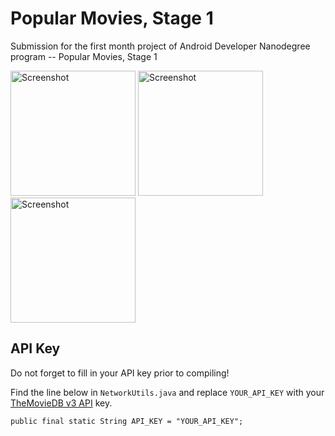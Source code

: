# Popular Movies, Stage 1
Submission for the first month project of Android Developer Nanodegree program -- Popular Movies, Stage 1

<img src="http://zmo.io/udacity/pms1.jpg" alt="Screenshot" width="200"> <img src="http://zmo.io/udacity/pms2.jpg" alt="Screenshot" width="200"> <img src="http://zmo.io/udacity/pms3.jpg" alt="Screenshot" width="200">

## API Key

Do not forget to fill in your API key prior to compiling!

Find the line below in `NetworkUtils.java` and replace `YOUR_API_KEY` with your <a href="https://developers.themoviedb.org/3" target="_blank">TheMovieDB v3 API</a> key.

    public final static String API_KEY = "YOUR_API_KEY";
